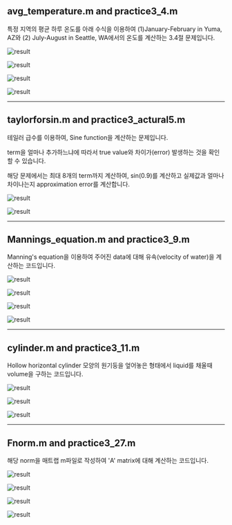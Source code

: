 ## avg_temperature.m and practice3_4.m

특정 지역의 평균 하루 온도를 아래 수식을 이용하여 (1)January-February in Yuma, AZ와 (2)
July-August in Seattle, WA에서의 온도를 계산하는 3.4절 문제입니다.

![result](./image/3.4eq.JPG)

![result](./image/3_4.JPG)

![result](./image/3_4s.JPG)

![result](./image/3_4r.JPG)

***

## taylorforsin.m and practice3_actural5.m

테일러 급수를 이용하여, Sine function을 계산하는 문제입니다.

term을 얼마나 추가하느냐에 따라서 true value와 차이가(error) 발생하는 것을 확인할 수 있습니다.

해당 문제에서는 최대 8개의 term까지 계산하여, sin(0.9)를 계산하고 실제값과 얼마나 차이나는지 approximation error를 계산합니다.

![result](./image/3_5.JPG)

![result](./image/3_5r1.JPG)

***

## Mannings_equation.m and practice3_9.m

Manning's equation을 이용하여 주어진 data에 대해 유속(velocity of water)을 계산하는 코드입니다.

![result](./image/3.9eq.JPG)

![result](./image/3_9.JPG)

![result](./image/3_9s.JPG)

![result](./image/3_9r.JPG)

***

## cylinder.m and practice3_11.m

Hollow horizontal cylinder 모양의 원기둥을 엎어놓은 형태에서 liquid를 채울때 volume을 구하는 코드입니다.

![result](./image/3.11eq.JPG)

![result](./image/3_11.JPG)

![result](./image/3_11g.JPG)


***

## Fnorm.m and practice3_27.m

해당 norm을 매트랩 m파일로 작성하여 'A' matrix에 대해 계산하는 코드입니다.

![result](./image/3.27eq.JPG)

![result](./image/3_27.JPG)

![result](./image/3_27s.JPG)

![result](./image/3_27r.JPG)